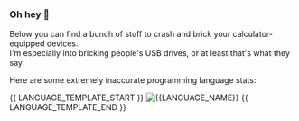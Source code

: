 ### Oh hey 👋

Below you can find a bunch of stuff to crash and brick your calculator-equipped devices.<br>
I'm especially into bricking people's USB drives, or at least that's what they say.

Here are some extremely inaccurate programming language stats:

{{ LANGUAGE_TEMPLATE_START }}
![{{LANGUAGE_NAME}}](https://img.shields.io/static/v1?style=flat-square&label=%E2%A0%80&color=555&labelColor={{LANGUAGE_COLOR:uri}}&message={{LANGUAGE_NAME:uri}}%EF%B8%B1{{LANGUAGE_PERCENT:uri}}%25)
{{ LANGUAGE_TEMPLATE_END }}
